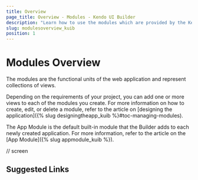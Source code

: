 ```yaml
---
title: Overview
page_title: Overview - Modules - Kendo UI Builder
description: "Learn how to use the modules which are provided by the Kendo UI Builder tool for creating and managing Angular and AngularJS-based web applications."
slug: modulesoverview_kuib
position: 1
---
```


# Modules Overview

The modules are the functional units of the web application and represent collections of views.

Depending on the requirements of your project, you can add one or more views to each of the modules you create. For more information on how to create, edit, or delete a module, refer to the article on [designing the application]({% slug designingtheapp_kuib %}#toc-managing-modules).

The App Module is the default built-in module that the Builder adds to each newly created application. For more information, refer to the article on the [App Module]({% slug appmodule_kuib %}).

// screen

## Suggested Links
